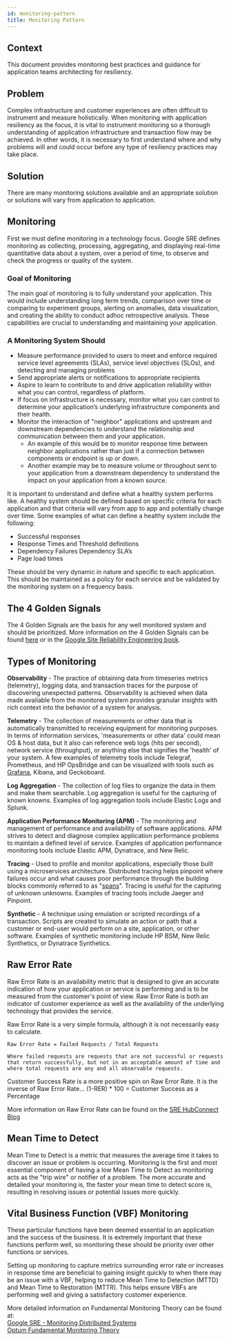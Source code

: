 ```yaml
---
id: monitoring-pattern
title: Monitoring Pattern
---
```


## Context

This document provides monitoring best practices and guidance for application teams architecting for resiliency.

## Problem

Complex infrastructure and customer experiences are often difficult to instrument and measure holistically. When monitoring with application resiliency as the focus, it is vital to instrument monitoring so a thorough understanding of application infrastructure and transaction flow may be achieved. In other words, it is necessary to first understand where and why problems will and could occur before any type of resiliency practices may take place.

## Solution

There are many monitoring solutions available and an appropriate solution or solutions will vary from application to application.

## Monitoring

First we must define monitoring in a technology focus. Google SRE defines monitoring as collecting, processing, aggregating, and displaying real-time quantitative data about a system, over a period of time, to observe and check the progress or quality of the system.

### Goal of Monitoring

The main goal of monitoring is to fully understand your application. This would include understanding long term trends, comparison over time or comparing to experiment groups, alerting on anomalies, data visualization, and creating the ability to conduct adhoc retrospective analysis. These capabilities are crucial to understanding and maintaining your application. 

### A Monitoring System Should

* Measure performance provided to users to meet and enforce required service level agreements (SLAs), service level objectives (SLOs), and detecting and managing problems
* Send appropriate alerts or notifications to appropriate recipients 
* Aspire to learn to contribute to and drive application reliability within what you can control, regardless of platform.
* If focus on infrastructure is necessary, monitor what you can control to determine your application’s underlying infrastructure components and their health. 
* Monitor the interaction of "neighbor" applications and upstream and downstream dependencies to understand the relationship and communication between them and your application.
  * An example of this would be to monitor response time between neighbor applications rather than just if a connection between components or endpoint is up or down. 
  * Another example may be to measure volume or throughout sent to your application from a downstream dependency to understand the impact on your application from a known source.

It is important to understand and define what a healthy system performs like. A healthy system should be defined based on specific criteria for each application and that criteria will vary from app to app and potentially change over time. Some examples of what can define a healthy system include the following:

* Successful responses
* Response Times and Threshold definitions
* Dependency Failures Dependency SLA’s
* Page load times

These should be very dynamic in nature and specific to each application. This should be maintained as a policy for each service and be validated by the monitoring system on a frequency basis.

## The 4 Golden Signals

The 4 Golden Signals are the basis for any well monitored system and should be prioritized. More information on the 4 Golden Signals can be found [here](sre/monitoring/the-four-golden-signals) or in the [Google Site Reliability Engineering book](https://landing.google.com/sre/sre-book/chapters/monitoring-distributed-systems/).
 

## Types of Monitoring

**Observability** - The practice of obtaining data from timeseries metrics (telemetry), logging data, and transaction traces for the purpose of discovering unexpected patterns. Observability is achieved when data made available from the monitored system provides granular insights with rich context into the behavior of a system for analysis. 

**Telemetry** - The collection of measurements or other data that is automatically transmitted to receiving equipment for monitoring purposes. In terms of information services, 'measurements or other data' could mean OS & host data, but it also can reference web logs (hits per second), network service (throughput), or anything else that signifies the 'health' of your system. A few examples of telemetry tools include Telegraf, Prometheus, and HP OpsBridge and can be visualized with tools such as [Grafana](https://grafana.optum.com/), Kibana, and Geckoboard.

**Log Aggregation** - The collection of log files to organize the data in them and make them searchable. Log aggregation is useful for the capturing of known knowns. Examples of log aggregation tools include Elastic Logs and Splunk. 

**Application Performance Monitoring (APM)** - The monitoring and management of performance and availability of software applications. APM strives to detect and diagnose complex application performance problems to maintain a defined level of service. Examples of application performance monitoring tools include Elastic APM, Dynatrace, and New Relic. 

**Tracing** - Used to profile and monitor applications, especially those built using a microservices architecture. Distributed tracing helps pinpoint where failures occur and what causes poor performance through the building blocks commonly referred to as "[spans](https://opentracing.io/docs/overview/spans/)". Tracing is useful for the capturing of unknown unknowns. Examples of tracing tools include Jaeger and Pinpoint. 

**Synthetic** - A technique using emulation or scripted recordings of a transaction. Scripts are created to simulate an action or path that a customer or end-user would perform on a site, application, or other software. Examples of synthetic monitoring include HP BSM, New Relic Synthetics, or Dynatrace Synthetics.

## Raw Error Rate

Raw Error Rate is an availability metric that is designed to give an accurate indication of how your application or service is performing and is to be measured from the customer's point of view. Raw Error Rate is both an indicator of customer experience as well as the availability of the underlying technology that provides the service.

Raw Error Rate is a very simple formula, although it is not necessarily easy to calculate.  

```docker
Raw Error Rate = Failed Requests / Total Requests

Where failed requests are requests that are not successful or requests that return successfully, but not in an acceptable amount of time and where total requests are any and all observable requests.
```

Customer Success Rate is a more positive spin on Raw Error Rate. It is the inverse of Raw Error Rate... (1-RER) * 100 = Customer Success as a Percentage

More information on Raw Error Rate can be found on the [SRE HubConnect Blog](https://hubconnect.uhg.com/groups/optum-system-reliability-engineering-sre/blog/2018/04/03/introducing-raw-error-rate)


## Mean Time to Detect

Mean Time to Detect is a metric that measures the average time it takes to discover an issue or problem is occurring. Monitoring is the first and most essential component of having a low Mean Time to Detect as monitoring acts as the "trip wire" or notifier of a problem. The more accurate and detailed your monitoring is, the faster your mean time to detect score is, resulting in resolving issues or potential issues more quickly.

## Vital Business Function (VBF) Monitoring

These particular functions have been deemed essential to an application and the success of the business. It is extremely important that these functions perform well, so monitoring these should be priority over other functions or services.

Setting up monitoring to capture metrics surrounding error rate or increases in response time are beneficial to gaining insight quickly to when there may be an issue with a VBF, helping to reduce Mean Time to Detection (MTTD) and Mean Time to Restoration (MTTR). This helps ensure VBFs are performing well and giving a satisfactory customer experience.

More detailed information on Fundamental Monitoring Theory can be found at:  
[Google SRE - Monitoring Distributed Systems](https://landing.google.com/sre/sre-book/chapters/monitoring-distributed-systems/)  
[Optum Fundamental Monitoring Theory](https://new-wiki.optum.com/display/EM/Fundamental+Monitoring+Theory)  

